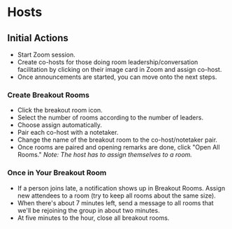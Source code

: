 # Hosts

## Initial Actions

- Start Zoom session.
- Create co-hosts for those doing room leadership/conversation facilitation by clicking on their image card in Zoom and assign co-host.
- Once announcements are started, you can move onto the next steps.

### Create Breakout Rooms

- Click the breakout room icon.
- Select the number of rooms according to the number of leaders.
- Choose assign automatically.
- Pair each co-host with a notetaker.
- Change the name of the breakout room to the co-host/notetaker pair.
- Once rooms are paired and opening remarks are done, click "Open All Rooms."
_Note: The host has to assign themselves to a room._

### Once in Your Breakout Room

- If a person joins late, a notification shows up in Breakout Rooms. Assign new attendees to a room (try to keep all rooms about the same size).
- When there's about 7 minutes left, send a message to all rooms that we'll be rejoining the group in about two minutes.
- At five minutes to the hour, close all breakout rooms.

